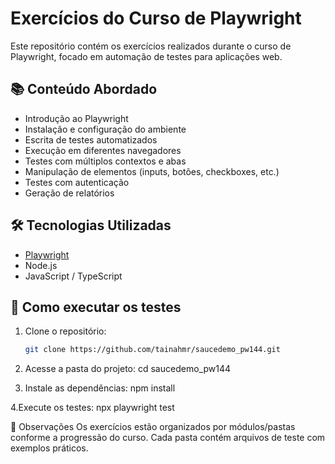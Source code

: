 # **Exercícios do Curso de Playwright**

Este repositório contém os exercícios realizados durante o curso de Playwright, focado em automação de testes para aplicações web.

## 📚 Conteúdo Abordado

- Introdução ao Playwright
- Instalação e configuração do ambiente
- Escrita de testes automatizados
- Execução em diferentes navegadores
- Testes com múltiplos contextos e abas
- Manipulação de elementos (inputs, botões, checkboxes, etc.)
- Testes com autenticação
- Geração de relatórios

## 🛠️ Tecnologias Utilizadas

- [Playwright](https://playwright.dev/)
- Node.js
- JavaScript / TypeScript

## 🚀 Como executar os testes

1. Clone o repositório:
   ```bash
   git clone https://github.com/tainahmr/saucedemo_pw144.git

2. Acesse a pasta do projeto:
cd saucedemo_pw144

3. Instale as dependências:
npm install

4.Execute os testes: 
npx playwright test

📝 Observações
Os exercícios estão organizados por módulos/pastas conforme a progressão do curso. Cada pasta contém arquivos de teste com exemplos práticos.
